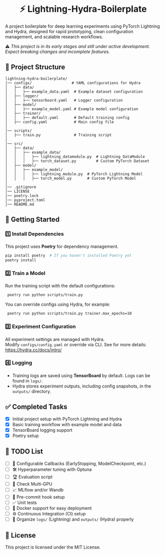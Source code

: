 <div align="center">
<h1> ⚡ Lightning-Hydra-Boilerplate </h1>
</div>

A project boilerplate for deep learning experiments using PyTorch Lightning and Hydra, designed for rapid prototyping, clean configuration management, and scalable research workflows.

⚠️ _This project is in its early stages and still under active development. Expect breaking changes and incomplete features._

## 📁 Project Structure

```plaintext
lightning-hydra-boilerplate/
│── configs/                  # YAML configurations for Hydra
│   ├── data/
│   │   ├── example_data.yaml  # Example dataset configuration
│   ├── logger/
│   │   ├── tensorboard.yaml   # Logger configuration
│   ├── model/
│   │   ├── example_model.yaml # Example model configuration
│   ├── trainer/
│   │   ├── default.yaml       # Default training config
│   ├── config.yaml            # Main config file
│
│── scripts/                   
│   ├── train.py               # Training script
│
│── src/
│   ├── data/
│   │   ├── example_data/
│   │   │   ├── lightning_datamodule.py  # Lightning DataModule
│   │   │   ├── torch_dataset.py         # Custom PyTorch Dataset
│   ├── model/
│   │   ├── example_model/
│   │   │   ├── lightning_module.py  # PyTorch Lightning Model
│   │   │   ├── torch_model.py       # Custom PyTorch Model
│
│── .gitignore
│── LICENSE
│── poetry.lock
│── pyproject.toml
│── README.md
```

## 🚀 Getting Started

### **1️⃣ Install Dependencies**
This project uses **Poetry** for dependency management.

```bash
pip install poetry  # If you haven't installed Poetry yet
poetry install
```

### **2️⃣ Train a Model**
Run the training script with the default configurations:

```bash
 poetry run python scripts/train.py
```

You can override configs using Hydra, for example:

```bash
 poetry run python scripts/train.py trainer.max_epochs=10
```

### **3️⃣ Experiment Configuration**
All experiment settings are managed with Hydra.  
Modify `configs/config.yaml` or override via CLI. See for more details: https://hydra.cc/docs/intro/

### **4️⃣ Logging**
- Training logs are saved using **TensorBoard** by default. Logs can be found in `logs/`.
- Hydra stores experiment outputs, including config snapshots, in the `outputs/` directory.

## ✅ Completed Tasks
- [x] Initial project setup with PyTorch Lightning and Hydra
- [x] Basic training workflow with example model and data
- [x] TensorBoard logging support
- [x] Poetry setup

## 📝 TODO List
- [ ] 🔄 Configurable Callbacks (EarlyStopping, ModelCheckpoint, etc.)
- [ ] 🛠 Hyperparameter tuning with Optuna
- [ ] 🏆 Evaluation script
- [ ] 🚀 Check Multi-GPU
- [ ] 📈 MLflow and/or Wandb
- [ ] 🔀 Pre-commit hook setup
- [ ] ✅ Unit tests
- [ ] 🐳 Docker support for easy deployment
- [ ] ⚙️ Continuous Integration (CI) setup
- [ ] 📂 Organize `logs/` (Lightning) and `outputs/` (Hydra) properly

## 📜 License
This project is licensed under the MIT License.
